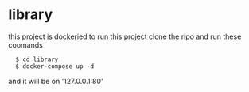 # library

this project is dockeried 
to run this project clone the ripo and run these coomands
```
  $ cd library
  $ docker-compose up -d
```
and it will be on '127.0.0.1:80'
